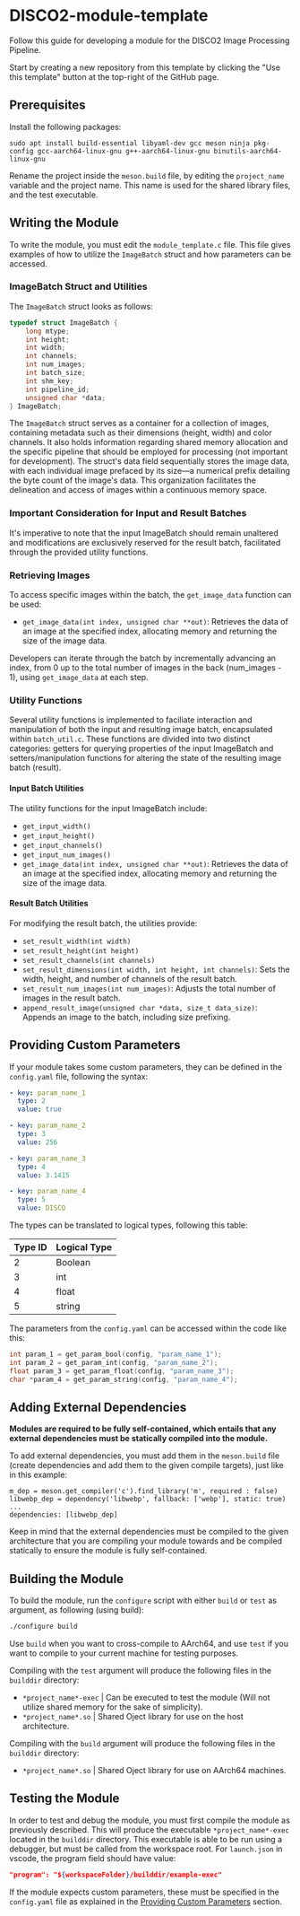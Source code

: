 # DISCO2-module-template

Follow this guide for developing a module for the DISCO2 Image Processing Pipeline.

Start by creating a new repository from this template by clicking the "Use this template" button at the top-right of the GitHub page.

## Prerequisites

Install the following packages:
```
sudo apt install build-essential libyaml-dev gcc meson ninja pkg-config gcc-aarch64-linux-gnu g++-aarch64-linux-gnu binutils-aarch64-linux-gnu
```

Rename the project inside the `meson.build` file, by editing the `project_name` variable and the project name. This name is used for the shared library files, and the test executable.

## Writing the Module

To write the module, you must edit the `module_template.c` file. This file gives examples of how to utilize the `ImageBatch` struct and how parameters can be accessed. 

### ImageBatch Struct and Utilities

The `ImageBatch` struct looks as follows:

```c
typedef struct ImageBatch {
    long mtype;
    int height;
    int width;
    int channels;
    int num_images;
    int batch_size;
    int shm_key;
    int pipeline_id;
    unsigned char *data;
} ImageBatch;
```

The `ImageBatch` struct serves as a container for a collection of images, containing metadata such as their dimensions (height, width) and color channels. It also holds information regarding shared memory allocation and the specific pipeline that should be employed for processing (not important for development). The struct's data field sequentially stores the image data, with each individual image prefaced by its size—a numerical prefix detailing the byte count of the image's data. This organization facilitates the delineation and access of images within a continuous memory space.

### Important Consideration for Input and Result Batches
It's imperative to note that the input ImageBatch should remain unaltered and modifications are exclusively reserved for the result batch, facilitated through the provided utility functions.

### Retrieving Images

To access specific images within the batch, the `get_image_data` function can be used:
 
- `get_image_data(int index, unsigned char **out)`: Retrieves the data of an image at the specified index, allocating memory and returning the size of the image data.

Developers can iterate through the batch by incrementally advancing an index, from 0 up to the total number of images in the back (num_images - 1), using `get_image_data` at each step.


### Utility Functions

Several utility functions is implemented to faciliate interaction and manipulation of both the input and resulting image batch, encapsulated within `batch_util.c`. These functions are divided into two distinct categories: getters for querying properties of the input ImageBatch and setters/manipulation functions for altering the state of the resulting image batch (result). 

#### Input Batch Utilities

The utility functions for the input ImageBatch include:

- `get_input_width()`
- `get_input_height()`
- `get_input_channels()`
- `get_input_num_images()`
- `get_image_data(int index, unsigned char **out)`: Retrieves the data of an image at the specified index, allocating memory and returning the size of the image data.

#### Result Batch Utilities

For modifying the result batch, the utilities provide:

- `set_result_width(int width)`
- `set_result_height(int height)`
- `set_result_channels(int channels)`
- `set_result_dimensions(int width, int height, int channels)`: Sets the width, height, and number of channels of the result batch.
- `set_result_num_images(int num_images)`: Adjusts the total number of images in the result batch.
- `append_result_image(unsigned char *data, size_t data_size)`: Appends an image to the batch, including size prefixing.



## Providing Custom Parameters

If your module takes some custom parameters, they can be defined in the `config.yaml` file, following the syntax:
```yaml
- key: param_name_1
  type: 2
  value: true

- key: param_name_2
  type: 3
  value: 256

- key: param_name_3
  type: 4
  value: 3.1415

- key: param_name_4
  type: 5
  value: DISCO
```

The types can be translated to logical types, following this table:

| Type ID  | Logical Type |
| -------- | ------------ |
| 2        | Boolean      |
| 3        | int          |
| 4        | float        |
| 5        | string       |

The parameters from the `config.yaml` can be accessed within the code like this:

```c
int param_1 = get_param_bool(config, "param_name_1");
int param_2 = get_param_int(config, "param_name_2");
float param_3 = get_param_float(config, "param_name_3");
char *param_4 = get_param_string(config, "param_name_4");
```

## Adding External Dependencies

**Modules are required to be fully self-contained, which entails that any external dependencies must be statically compiled into the module.**

To add external dependencies, you must add them in the `meson.build` file (create dependencies and add them to the given compile targets), just like in this example:
```meson
m_dep = meson.get_compiler('c').find_library('m', required : false)
libwebp_dep = dependency('libwebp', fallback: ['webp'], static: true)
...       
dependencies: [libwebp_dep]
```

Keep in mind that the external dependencies must be compiled to the given architecture that you are compiling your module towards and be compiled statically to ensure the module is fully self-contained.

## Building the Module

To build the module, run the `configure` script with either `build` or `test` as argument, as following (using build):
```sh
./configure build
```

Use `build` when you want to cross-compile to AArch64, and use `test` if you want to compile to your current machine for testing purposes.

Compiling with the `test` argument will produce the following files in the `builddir` directory:
 - `*project_name*-exec`       | Can be executed to test the module (Will not utilize shared memory for the sake of simplicity).
 - `*project_name*.so`         | Shared Oject library for use on the host architecture.

Compiling with the `build` argument will produce the following files in the `builddir` directory:
 - `*project_name*.so`         | Shared Oject library for use on AArch64 machines.

## Testing the Module

In order to test and debug the module, you must first compile the module as previously described. This will produce the executable `*project_name*-exec` located in the `builddir` directory. This executable is able to be run using a debugger, but must be called from the workspace root. For `launch.json` in vscode, the program field should have value:
```json
"program": "${workspaceFolder}/builddir/example-exec"
```

If the module expects custom parameters, these must be specified in the `config.yaml` file as explained in the [Providing Custom Parameters](#providing-custom-parameters) section.
